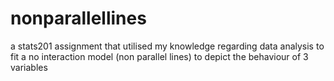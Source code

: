 # nonparallellines

a stats201 assignment that utilised my knowledge regarding data analysis to fit a no interaction model (non parallel lines) to depict the behaviour of 3 variables
